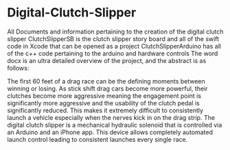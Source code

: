 # Digital-Clutch-Slipper
All Documents and information pertaining to the creation of the digital clutch slipper
ClutchSlipperSB is the clutch slipper story board and all of the swift code in Xcode that can be opened as a project
ClutchSlipperArduino has all of the c++ code pertaining to the arduino and hardware controls
The word docx is an ultra detailed overview of the project, and the abstract is as follows:

The first 60 feet of a drag race can be the defining moments between winning or losing. As stick shift drag cars become more powerful, their clutches become more aggressive meaning the engagement point is significantly more aggressive and the usability of the clutch pedal is significantly reduced. This makes it extremely difficult to consistently launch a vehicle especially when the nerves kick in on the drag strip. The digital clutch slipper is a mechanical hydraulic solenoid that is controlled via an Arduino and an iPhone app. This device allows completely automated launch control leading to consistent launches every single race.

